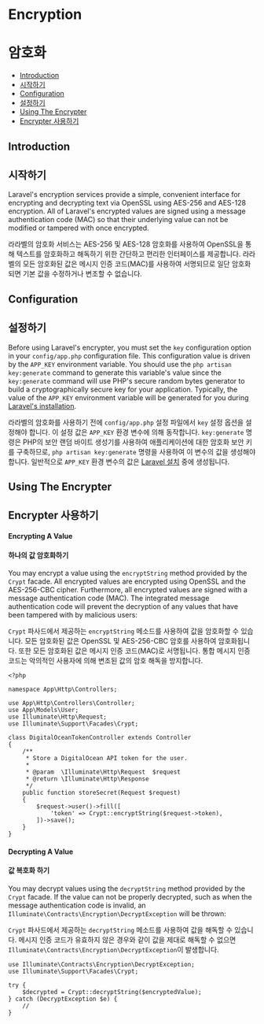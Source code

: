 # Encryption
# 암호화

- [Introduction](#introduction)
- [시작하기](#introduction)
- [Configuration](#configuration)
- [설정하기](#configuration)
- [Using The Encrypter](#using-the-encrypter)
- [Encrypter 사용하기](#using-the-encrypter)

<a name="introduction"></a>
## Introduction
## 시작하기

Laravel's encryption services provide a simple, convenient interface for encrypting and decrypting text via OpenSSL using AES-256 and AES-128 encryption. All of Laravel's encrypted values are signed using a message authentication code (MAC) so that their underlying value can not be modified or tampered with once encrypted.

라라벨의 암호화 서비스는 AES-256 및 AES-128 암호화를 사용하여 OpenSSL을 통해 텍스트를 암호화하고 해독하기 위한 간단하고 편리한 인터페이스를 제공합니다. 라라벨의 모든 암호화된 값은 메시지 인증 코드(MAC)를 사용하여 서명되므로 일단 암호화되면 기본 값을 수정하거나 변조할 수 없습니다.

<a name="configuration"></a>
## Configuration
## 설정하기

Before using Laravel's encrypter, you must set the `key` configuration option in your `config/app.php` configuration file. This configuration value is driven by the `APP_KEY` environment variable. You should use the `php artisan key:generate` command to generate this variable's value since the `key:generate` command will use PHP's secure random bytes generator to build a cryptographically secure key for your application. Typically, the value of the `APP_KEY` environment variable will be generated for you during [Laravel's installation](/docs/{{version}}/installation).

라라벨의 암호화를 사용하기 전에 `config/app.php` 설정 파일에서 `key` 설정 옵션을 설정해야 합니다. 이 설정 값은 `APP_KEY` 환경 변수에 의해 동작합니다. `key:generate` 명령은 PHP의 보안 랜덤 바이트 생성기를 사용하여 애플리케이션에 대한 암호화 보안 키를 구축하므로, `php artisan key:generate` 명령을 사용하여 이 변수의 값을 생성해야 합니다. 일반적으로 `APP_KEY` 환경 변수의 값은 [Laravel 설치](/docs/{{version}}/installation) 중에 생성됩니다.

<a name="using-the-encrypter"></a>
## Using The Encrypter
## Encrypter 사용하기

<a name="encrypting-a-value"></a>
#### Encrypting A Value
#### 하나의 값 암호화하기

You may encrypt a value using the `encryptString` method provided by the `Crypt` facade. All encrypted values are encrypted using OpenSSL and the AES-256-CBC cipher. Furthermore, all encrypted values are signed with a message authentication code (MAC). The integrated message authentication code will prevent the decryption of any values that have been tampered with by malicious users:

`Crypt` 파사드에서 제공하는 `encryptString` 메소드를 사용하여 값을 암호화할 수 있습니다. 모든 암호화된 값은 OpenSSL 및 AES-256-CBC 암호를 사용하여 암호화됩니다. 또한 모든 암호화된 값은 메시지 인증 코드(MAC)로 서명됩니다. 통합 메시지 인증 코드는 악의적인 사용자에 의해 변조된 값의 암호 해독을 방지합니다.

    <?php

    namespace App\Http\Controllers;

    use App\Http\Controllers\Controller;
    use App\Models\User;
    use Illuminate\Http\Request;
    use Illuminate\Support\Facades\Crypt;

    class DigitalOceanTokenController extends Controller
    {
        /**
         * Store a DigitalOcean API token for the user.
         *
         * @param  \Illuminate\Http\Request  $request
         * @return \Illuminate\Http\Response
         */
        public function storeSecret(Request $request)
        {
            $request->user()->fill([
                'token' => Crypt::encryptString($request->token),
            ])->save();
        }
    }

<a name="decrypting-a-value"></a>
#### Decrypting A Value
#### 값 복호화 하기

You may decrypt values using the `decryptString` method provided by the `Crypt` facade. If the value can not be properly decrypted, such as when the message authentication code is invalid, an `Illuminate\Contracts\Encryption\DecryptException` will be thrown:

`Crypt` 파사드에서 제공하는 `decryptString` 메소드를 사용하여 값을 해독할 수 있습니다. 메시지 인증 코드가 유효하지 않은 경우와 같이 값을 제대로 해독할 수 없으면 `Illuminate\Contracts\Encryption\DecryptException`이 발생합니다.

    use Illuminate\Contracts\Encryption\DecryptException;
    use Illuminate\Support\Facades\Crypt;

    try {
        $decrypted = Crypt::decryptString($encryptedValue);
    } catch (DecryptException $e) {
        //
    }

